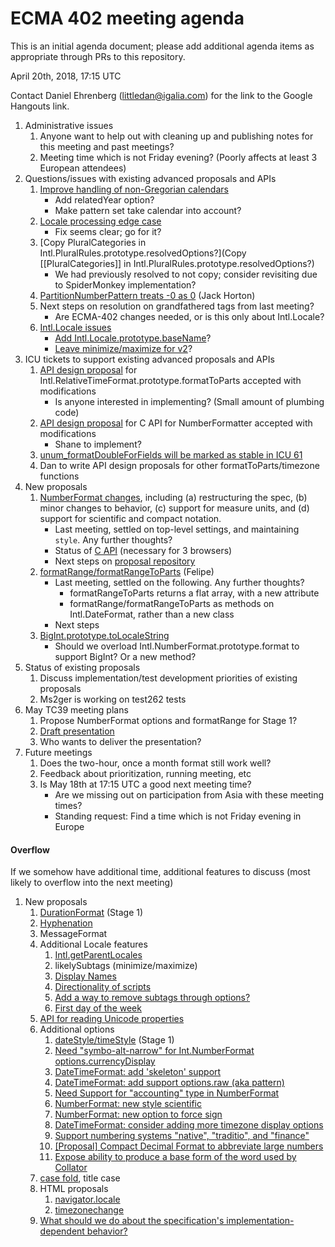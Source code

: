# ECMA 402 meeting agenda

This is an initial agenda document; please add additional agenda items as appropriate through PRs to this repository.

April 20th, 2018, 17:15 UTC

Contact Daniel Ehrenberg (littledan@igalia.com) for the link to the Google Hangouts link.

1. Administrative issues
    1. Anyone want to help out with cleaning up and publishing notes for this meeting and past meetings?
    1. Meeting time which is not Friday evening? (Poorly affects at least 3 European attendees)
1. Questions/issues with existing advanced proposals and APIs
    1. [Improve handling of non-Gregorian calendars](https://github.com/tc39/ecma402/pull/227)
        - Add relatedYear option?
        - Make pattern set take calendar into account?
    1. [Locale processing edge case](https://github.com/tc39/ecma402/issues/223)
        - Fix seems clear; go for it?
    1. [Copy PluralCategories in Intl.PluralRules.prototype.resolvedOptions?](Copy [[PluralCategories]] in Intl.PluralRules.prototype.resolvedOptions?)
        - We had previously resolved to not copy; consider revisiting due to SpiderMonkey implementation?
    1. [PartitionNumberPattern treats -0 as 0](https://github.com/tc39/ecma402/issues/219) (Jack Horton)
    1. Next steps on resolution on grandfathered tags from last meeting?
        - Are ECMA-402 changes needed, or is this only about Intl.Locale?
    1. [Intl.Locale issues](https://github.com/tc39/proposal-intl-locale/issues)
        - [Add Intl.Locale.prototype.baseName](https://github.com/tc39/proposal-intl-locale/issues/22)?
        - [Leave minimize/maximize for v2](https://github.com/tc39/proposal-intl-locale/issues/16)?
1. ICU tickets to support existing advanced proposals and APIs
    1. [API design proposal](http://ssl.icu-project.org/trac/ticket/13256) for Intl.RelativeTimeFormat.prototype.formatToParts accepted with modifications
        - Is anyone interested in implementing? (Small amount of plumbing code)
    1. [API design proposal](http://ssl.icu-project.org/trac/ticket/13597) for C API for NumberFormatter accepted with modifications
        - Shane to implement?
    1. [unum_formatDoubleForFields will be marked as stable in ICU 61](http://ssl.icu-project.org/trac/ticket/13557)
    1. Dan to write API design proposals for other formatToParts/timezone functions
1. New proposals
    1. [NumberFormat changes](https://github.com/tc39/ecma402/issues/215), including (a) restructuring the spec, (b) minor changes to behavior, (c) support for measure units, and (d) support for scientific and compact notation.
        - Last meeting, settled on top-level settings, and maintaining `style`. Any further thoughts?
        - Status of [C API](http://bugs.icu-project.org/trac/ticket/13597) (necessary for 3 browsers)
        - Next steps on [proposal repository](https://github.com/sffc/proposal-unified-intl-numberformat)
    1. [formatRange/formatRangeToParts](https://github.com/tc39/ecma402/issues/188) (Felipe)
        - Last meeting, settled on the following. Any further thoughts?
            - formatRangeToParts returns a flat array, with a new attribute
            - formatRange/formatRangeToParts as methods on Intl.DateFormat, rather than a new class
        - Next steps
    1. [BigInt.prototype.toLocaleString](https://github.com/tc39/ecma402/issues/218#issuecomment-370789166)
        - Should we overload Intl.NumberFormat.prototype.format to support BigInt? Or a new method?
1. Status of existing proposals
    1. Discuss implementation/test development priorities of existing proposals
    1. Ms2ger is working on test262 tests
1. May TC39 meeting plans
    1. Propose NumberFormat options and formatRange for Stage 1?
    1. [Draft presentation](https://docs.google.com/presentation/d/1wEkpdxC37t4sk64QThcna8c4753-9Ak1I23LNDmZ9KE/edit#slide=id.p)
    1. Who wants to deliver the presentation?
1. Future meetings
    1. Does the two-hour, once a month format still work well?
    1. Feedback about prioritization, running meeting, etc
    1. Is May 18th at 17:15 UTC a good next meeting time?
        - Are we missing out on participation from Asia with these meeting times?
        - Standing request: Find a time which is not Friday evening in Europe


#### Overflow

If we somehow have additional time, additional features to discuss (most likely to overflow into the next meeting)

1. New proposals
    1. [DurationFormat](https://github.com/tc39/ecma402/issues/47) (Stage 1)
    1. [Hyphenation](https://github.com/tc39/ecma402/issues/93)
    1. MessageFormat
    1. Additional Locale features
        1. [Intl.getParentLocales](https://github.com/tc39/ecma402/issues/87)
        1. likelySubtags (minimize/maximize)
        1. [Display Names](https://github.com/tc39/ecma402/issues/31)
        1. [Directionality of scripts](https://github.com/tc39/ecma402/issues/205)
        1. [Add a way to remove subtags through options?](https://github.com/tc39/proposal-intl-locale/issues/16)
        1. [First day of the week](https://github.com/tc39/ecma402/issues/6)
    1. [API for reading Unicode properties](https://github.com/tc39/ecma402/issues/90)
    1. Additional options
        1. [dateStyle/timeStyle](https://github.com/tc39/proposal-ecma402-datetime-style) (Stage 1)
        1. [Need "symbo-alt-narrow" for Int.NumberFormat options.currencyDisplay](https://github.com/tc39/ecma402/issues/200)
        1. [DateTimeFormat: add 'skeleton' support](https://github.com/tc39/ecma402/issues/189)
        1. [DateTimeFormat: add support options.raw (aka pattern)](https://github.com/tc39/ecma402/issues/190)
        1. [Need Support for "accounting" type in NumberFormat](https://github.com/tc39/ecma402/issues/186)
        1. [NumberFormat: new style scientific](https://github.com/tc39/ecma402/issues/164)
        1. [NumberFormat: new option to force sign](https://github.com/tc39/ecma402/issues/163)
        1. [DateTimeFormat: consider adding more timezone display options](https://github.com/tc39/ecma402/issues/119)
        1. [Support numbering systems "native", "traditio", and "finance"](https://github.com/tc39/ecma402/issues/95)
        1. [[Proposal] Compact Decimal Format to abbreviate large numbers](https://github.com/tc39/ecma402/issues/37)
        1. [Expose ability to produce a base form of the word used by Collator](https://github.com/tc39/ecma402/issues/44)
    1. [case fold](https://github.com/tc39/ecma402/issues/99), title case
    1. HTML proposals
        1. [navigator.locale](https://github.com/whatwg/html/pull/3046)
        1. [timezonechange](https://github.com/whatwg/html/pull/3047)
    1. [What should we do about the specification's implementation-dependent behavior?](https://github.com/tc39/ecma402/issues/113)
